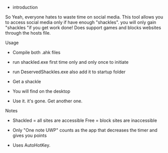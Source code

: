 * introduction 

So Yeah, everyone hates to waste time on social media. This tool allows you to access social media only if have enough "shackles". you will only gain "shackles "if you get work done!  Does support games and blocks websites through the hosts file.









Usage

* Compile both .ahk files

 
* run shackled.exe first time only and only once to initiate 
* run DeservedShackles.exe also add it to startup folder

* Get a shackle
* You will find on the desktop
* Use it. it's gone. Get another one.














 Notes
* Shackled = all sites are accessible
 Free = block sites are inaccessible

* Only "One note UWP" counts as the app that decreases the timer and gives you points



* Uses AutoHotKey.
